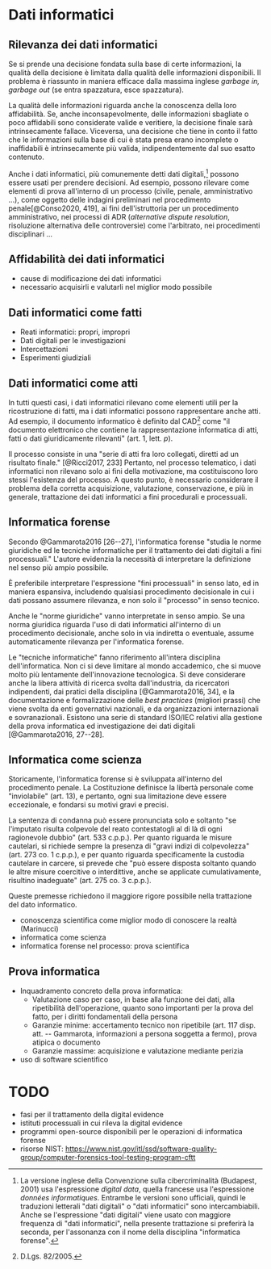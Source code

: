 # Dati informatici

## Rilevanza dei dati informatici

Se si prende una decisione fondata sulla base di certe informazioni, la qualità della decisione è limitata dalla qualità delle informazioni disponibili.
Il problema è riassunto in maniera efficace dalla massima inglese *garbage in, garbage out* (se entra spazzatura, esce spazzatura).

La qualità delle informazioni riguarda anche la conoscenza della loro affidabilità.
Se, anche inconsapevolmente, delle informazioni sbagliate o poco affidabili sono considerate valide e veritiere, la decisione finale sarà intrinsecamente fallace.
Viceversa, una decisione che tiene in conto il fatto che le informazioni sulla base di cui è stata presa erano incomplete o inaffidabili è intrinsecamente più valida, indipendentemente dal suo esatto contenuto.

Anche i dati informatici, più comunemente detti dati digitali,[^dati-informatici-digitali] possono essere usati per prendere decisioni.
Ad esempio, possono rilevare come elementi di prova all'interno di un processo (civile, penale, amministrativo &hellip;), come oggetto delle indagini preliminari nel procedimento penale[@Conso2020, 419], ai fini dell'istruttoria per un procedimento amministrativo, nei processi di ADR (*alternative dispute resolution*, risoluzione alternativa delle controversie) come l'arbitrato, nei procedimenti disciplinari &hellip;

[^dati-informatici-digitali]: La versione inglese della Convenzione sulla cibercriminalità (Budapest, 2001) usa l'espressione *digital data*, quella francese usa l'espressione *données informatiques*. Entrambe le versioni sono ufficiali, quindi le traduzioni letterali "dati digitali" o "dati informatici" sono intercambiabili. Anche se l'espressione "dati digitali" viene usato con maggiore frequenza di "dati informatici", nella presente trattazione si preferirà la seconda, per l'assonanza con il nome della disciplina "informatica forense".

## Affidabilità dei dati informatici

- cause di modificazione dei dati informatici
- necessario acquisirli e valutarli nel miglior modo possibile

## Dati informatici come fatti

- Reati informatici: propri, impropri
- Dati digitali per le investigazioni
- Intercettazioni
- Esperimenti giudiziali

## Dati informatici come atti

In tutti questi casi, i dati informatici rilevano come elementi utili per la ricostruzione di fatti, ma i dati informatici possono rappresentare anche atti.
Ad esempio, il documento informatico è definito dal CAD[^codice-amministrazione-digitale] come "il documento elettronico che contiene la rappresentazione informatica di atti, fatti o dati giuridicamente rilevanti" (art. 1, lett. *p*).

[^codice-amministrazione-digitale]: D.Lgs. 82/2005.

Il processo consiste in una "serie di atti fra loro collegati, diretti ad un risultato finale." [@Ricci2017, 233]
Pertanto, nel processo telematico, i dati informatici non rilevano solo ai fini della motivazione, ma costituiscono loro stessi l'esistenza del processo.
A questo punto, è necessario considerare il problema della corretta acquisizione, valutazione, conservazione, e più in generale, trattazione dei dati informatici a fini procedurali e processuali.

## Informatica forense

Secondo @Gammarota2016 [26--27], l'informatica forense "studia le norme giuridiche ed le tecniche informatiche per il trattamento dei dati digitali a fini processuali."
L'autore evidenzia la necessità di interpretare la definizione nel senso più ampio possibile.

È preferibile interpretare l'espressione "fini processuali" in senso lato, ed in maniera espansiva, includendo qualsiasi procedimento decisionale in cui i dati possano assumere rilevanza, e non solo il "processo" in senso tecnico.

Anche le "norme giuridiche" vanno interpretate in senso ampio.
Se una norma giuridica riguarda l'uso di dati informatici all'interno di un procedimento decisionale, anche solo in via indiretta o eventuale, assume automaticamente rilevanza per l'informatica forense.

Le "tecniche informatiche" fanno riferimento all'intera disciplina dell'informatica.
Non ci si deve limitare al mondo accademico, che si muove molto più lentamente dell'innovazione tecnologica.
Si deve considerare anche la libera attività di ricerca svolta dall'industria, da ricercatori indipendenti, dai pratici della disciplina [@Gammarota2016, 34], e la documentazione e formalizzazione delle *best practices* (migliori prassi) che viene svolta da enti governativi nazionali, e da organizzazioni internazionali e sovranazionali.
Esistono una serie di standard ISO/IEC relativi alla gestione della prova informatica ed investigazione dei dati digitali [@Gammarota2016, 27--28].

## Informatica come scienza

Storicamente, l'informatica forense si è sviluppata all'interno del procedimento penale.
La Costituzione definisce la libertà personale come "inviolabile" (art. 13), e pertanto, ogni sua limitazione deve essere eccezionale, e fondarsi su motivi gravi e precisi.

La sentenza di condanna può essere pronunciata solo e soltanto "se l'imputato risulta colpevole del reato contestatogli al di là di ogni ragionevole dubbio" (art. 533 c.p.p.).
Per quanto riguarda le misure cautelari, si richiede sempre la presenza di "gravi indizi di colpevolezza" (art. 273 co. 1 c.p.p.), e per quanto riguarda specificamente la custodia cautelare in carcere, si prevede che "può essere disposta soltanto quando le altre misure coercitive o interdittive, anche se applicate cumulativamente, risultino inadeguate" (art. 275 co. 3 c.p.p.).

Queste premesse richiedono il maggiore rigore possibile nella trattazione del dato informatico.

- conoscenza scientifica come miglior modo di conoscere la realtà (Marinucci)
- informatica come scienza
- informatica forense nel processo: prova scientifica

## Prova informatica

- Inquadramento concreto della prova informatica:
    - Valutazione caso per caso, in base alla funzione dei dati, alla ripetibilità dell'operazione, quanto sono importanti per la prova del fatto, per i diritti fondamentali della persona
    - Garanzie minime: accertamento tecnico non ripetibile (art. 117 disp. att. -- Gammarota, informazioni a persona soggetta a fermo), prova atipica o documento
    - Garanzie massime: acquisizione e valutazione mediante perizia
- uso di software scientifico

# TODO

- fasi per il trattamento della digital evidence
- istituti processuali in cui rileva la digital evidence
- programmi open-source disponibili per le operazioni di informatica forense
- risorse NIST: https://www.nist.gov/itl/ssd/software-quality-group/computer-forensics-tool-testing-program-cftt
